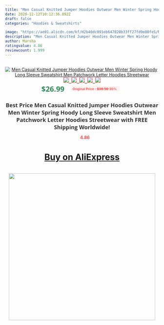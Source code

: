 ```yaml
---
title: "Men Casual Knitted Jumper Hoodies Outwear Men Winter Spring Hoody Long Sleeve Sweatshirt Men Patchwork Letter Hoodies Streetwear"
date: 2020-12-12T10:12:36.892Z
draft: false
categories: "Hoodies & Sweatshirts"

image: "https://ae01.alicdn.com/kf/H2b40dc091eb647028b33ff27fd9e80feS/Men-Casual-Knitted-Jumper-Hoodies-Outwear-Men-Winter-Spring-Hoody-Long-Sleeve-Sweatshirt-Men-Patchwork-Letter.jpg"
description: "Men Casual Knitted Jumper Hoodies Outwear Men Winter Spring Hoody Long Sleeve Sweatshirt Men Patchwork Letter Hoodies Streetwear"
author: Marsha
ratingvalue: 4.86
reviewcount: 1.999
---
```

<br>
<div style="text-align: center;">
<a href="https://s.click.aliexpress.com/e/_9yHGu9" target="_blank" rel="nofollow noopener noreferrer"><img alt="Men Casual Knitted Jumper Hoodies Outwear Men Winter Spring Hoody Long Sleeve Sweatshirt Men Patchwork Letter Hoodies Streetwear" class="magnifier-image" src="https://ae01.alicdn.com/kf/H2b40dc091eb647028b33ff27fd9e80feS/Men-Casual-Knitted-Jumper-Hoodies-Outwear-Men-Winter-Spring-Hoody-Long-Sleeve-Sweatshirt-Men-Patchwork-Letter.jpg_640x640.jpg">
<br>
<img style="border:1px solid salmon" src="https://ae01.alicdn.com/kf/H2b40dc091eb647028b33ff27fd9e80feS/Men-Casual-Knitted-Jumper-Hoodies-Outwear-Men-Winter-Spring-Hoody-Long-Sleeve-Sweatshirt-Men-Patchwork-Letter.jpg_120x120.jpg">&nbsp;&nbsp;<img style="border:1px solid salmon" src="https://ae01.alicdn.com/kf/H8da35ed5c13449ce8e7a547f33804f69t/Men-Casual-Knitted-Jumper-Hoodies-Outwear-Men-Winter-Spring-Hoody-Long-Sleeve-Sweatshirt-Men-Patchwork-Letter.jpg_120x120.jpg">&nbsp;&nbsp;<img style="border:1px solid salmon" src="_120x120.jpg">&nbsp;&nbsp;<img style="border:1px solid salmon" src="_120x120.jpg">&nbsp;&nbsp;<img style="border:1px solid salmon" src="https://ae01.alicdn.com/kf/Hfb3b17b8515a4e12a376287debb25a05Q/Men-Casual-Knitted-Jumper-Hoodies-Outwear-Men-Winter-Spring-Hoody-Long-Sleeve-Sweatshirt-Men-Patchwork-Letter.jpg_120x120.jpg"></a></div><br0>
<div style="text-align: center;"><span style="background-color: white; border: 0px; box-sizing: border-box; color: seagreen; display: inline-block; font-family: &quot;open sans&quot; , &quot;arial&quot; , &quot;helvetica&quot; , sans-serif , &quot;heiti&quot;; font-size: 24px; font-stretch: inherit; font-weight: 700; line-height: inherit; margin: 0px 10px 0px 0px; padding: 0px; vertical-align: middle;">$26.99 </span>
<span style="background: rgb(255 , 241 , 241); border-radius: 3px; border: 0px; box-sizing: border-box; color: #ff4747; display: inline-block; font-family: inherit; font-size: 12px; font-stretch: inherit; font-style: inherit; font-variant: inherit; font-weight: 600; line-height: inherit; margin: 0px; padding: 2px 5px; transform: scale(0.9); vertical-align: middle;">Original Price : <b style="text-decoration: line-through;">$38.56 </b> 30%&nbsp;&nbsp;</span></div>
<h1 style="color: #333333; display: inline-block; font-family: &quot;open sans&quot; , &quot;arial&quot; , &quot;helvetica&quot; , sans-serif , &quot;heiti&quot;; font-size: 18px; font-stretch: inherit; font-weight: 700; text-align: center;">Best Price Men Casual Knitted Jumper Hoodies Outwear Men Winter Spring Hoody Long Sleeve Sweatshirt Men Patchwork Letter Hoodies Streetwear with FREE Shipping Worldwide!</h1>
<div style="color: #ff4747; text-align: center;">
<img src="https://4.bp.blogspot.com/-M0ZcTcb-5uY/XleCXlxnR4I/AAAAAAAAAEc/OrjgMkXV1oMQFaCRZj5HQwOCBcu3w1FegCPcBGAYYCw/s1600/star.png" style="height: 15px;">&nbsp;<b>4.86</b></div>
<div class="button_cont" align="center"><a class="buynow_a" href="https://s.click.aliexpress.com/e/_9yHGu9" target="_blank" rel="nofollow noopener noreferrer"><H1>Buy on AliExpress</H1></a></div><br>
<div class="separator" style="clear: both; text-align: center;">
<img src="https://lh3.googleusercontent.com/-pTy5HemUv9M/XlePHvY0dAI/AAAAAAAAAE4/0nX5iRUoIWY8eMW9Dpxeirr157OZliDIgCLcBGAsYHQ/s1600/badge.gif" width="480">
</div>
